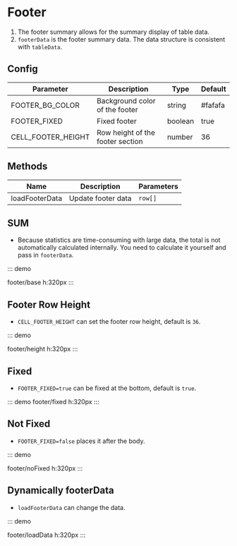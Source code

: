 # Footer

1. The footer summary allows for the summary display of table data.
2. `footerData` is the footer summary data. The data structure is consistent with `tableData`.

## Config

| Parameter          | Description                     | Type    | Default |
| ------------------ | ------------------------------- | ------- | ------- |
| FOOTER_BG_COLOR    | Background color of the footer  | string  | #fafafa |
| FOOTER_FIXED       | Fixed footer                    | boolean | true    |
| CELL_FOOTER_HEIGHT | Row height of the footer section | number  | 36      |

## Methods

| Name    | Description          | Parameters |
| -------------- | -------------------- | ---------- |
| loadFooterData | Update footer data   | `row[]`    |

## SUM

-   Because statistics are time-consuming with large data, the total is not automatically calculated internally. You need to calculate it yourself and pass in `footerData`.

::: demo

footer/base
h:320px
:::

## Footer Row Height

-   `CELL_FOOTER_HEIGHT` can set the footer row height, default is `36`.

::: demo

footer/height
h:320px
:::

## Fixed

-   `FOOTER_FIXED=true` can be fixed at the bottom, default is `true`.

::: demo
footer/fixed
h:320px
:::

## Not Fixed

-   `FOOTER_FIXED=false` places it after the body.

::: demo

footer/noFixed
h:320px
:::

## Dynamically footerData

-   `loadFooterData` can change the data.

::: demo

footer/loadData
h:320px
:::
